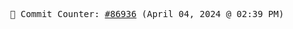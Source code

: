 <p align="center">
    <samp>
        📮 Commit Counter: <a href="https://github.com/Javascript-void0/Javascript-void0/commits/main">#86936</a> (April 04, 2024 @ 02:39 PM)
    </samp>
</p>